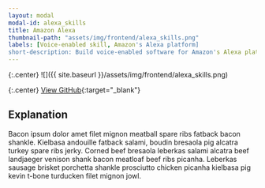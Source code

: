 ```yaml
---
layout: modal
modal-id: alexa_skills
title: Amazon Alexa
thumbnail-path: "assets/img/frontend/alexa_skills.png"
labels: [Voice-enabled skill, Amazon's Alexa platform]
short-description: Build voice-enabled software for Amazon's Alexa platform.
---
```


{:.center}
![]({{ site.baseurl }}/assets/img/frontend/alexa_skills.png)

{:.center}
[View GitHub](https://github.com/ghbooth12/d-day-counter){:target="\_blank"}

## Explanation

Bacon ipsum dolor amet filet mignon meatball spare ribs fatback bacon shankle. Kielbasa andouille fatback salami, boudin bresaola pig alcatra turkey spare ribs jerky. Corned beef bresaola leberkas salami alcatra beef landjaeger venison shank bacon meatloaf beef ribs picanha. Leberkas sausage brisket porchetta shankle prosciutto chicken picanha kielbasa pig kevin t-bone turducken filet mignon jowl.